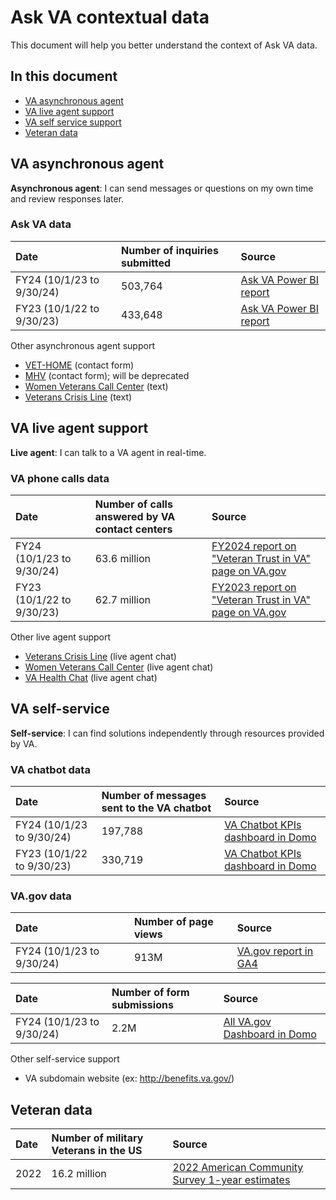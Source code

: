 # Ask VA contextual data 
This document will help you better understand the context of Ask VA data. 

## In this document
- [VA asynchronous agent](#va-asynchronous-agent)
- [VA live agent support](#va-live-agent-support)
- [VA self service support](#va-self-service-support)
- [Veteran data](#veteran-data)

## VA asynchronous agent 
**Asynchronous agent**: I can send messages or questions on my own time and review responses later.

### Ask VA data
|Date|Number of inquiries submitted|Source|
|:---|:---|:---|
|FY24 (10/1/23 to 9/30/24)|503,764|[Ask VA Power BI report](https://app.powerbigov.us/groups/me/reports/e895dbed-17f3-45d1-8219-2b3fe27b8b7e/ReportSection7ed347e0b11400be7ea1?ctid=e95f1b23-abaf-45ee-821d-b7ab251ab3bf)
|FY23 (10/1/22 to 9/30/23)|433,648|[Ask VA Power BI report](https://app.powerbigov.us/groups/me/reports/e895dbed-17f3-45d1-8219-2b3fe27b8b7e/ReportSection7ed347e0b11400be7ea1?ctid=e95f1b23-abaf-45ee-821d-b7ab251ab3bf)

Other asynchronous agent support
- [VET-HOME](https://vethome.va.gov/inquiry/) (contact form)
- [MHV](https://www.myhealth.va.gov/mhv-portal-web/contact-us) (contact form); will be deprecated
- [Women Veterans Call Center](https://www.womenshealth.va.gov/wvcc.asp) (text)
- [Veterans Crisis Line](https://www.veteranscrisisline.net/get-help-now/chat/) (text)

## VA live agent support
**Live agent**: I can talk to a VA agent in real-time.

### VA phone calls data
|Date|Number of calls answered by VA contact centers|Source|
|:---|:---|:---|
|FY24 (10/1/23 to 9/30/24)|63.6 million|[FY2024 report on "Veteran Trust in VA" page on VA.gov](https://www.va.gov/initiatives/veteran-trust-in-va/)|
|FY23 (10/1/22 to 9/30/23)|62.7 million|[FY2023 report on "Veteran Trust in VA" page on VA.gov](https://www.va.gov/initiatives/veteran-trust-in-va/)|

Other live agent support
- [Veterans Crisis Line](https://www.veteranscrisisline.net/get-help-now/chat/) (live agent chat)
- [Women Veterans Call Center](https://www.womenshealth.va.gov/wvcc.asp) (live agent chat)
- [VA Health Chat](https://mobile.va.gov/app/va-health-chat) (live agent chat)

## VA self-service
**Self-service**: I can find solutions independently through resources provided by VA.

### VA chatbot data
|Date|Number of messages sent to the VA chatbot|Source|
|:---|:---|:---|
|FY24 (10/1/23 to 9/30/24)|197,788|[VA Chatbot KPIs dashboard in Domo](https://va-gov.domo.com/page/939649897)
|FY23 (10/1/22 to 9/30/23)|330,719|[VA Chatbot KPIs dashboard in Domo](https://va-gov.domo.com/page/939649897)

### VA.gov data
|Date|Number of page views|Source|
|:---|:---|:---|
|FY24 (10/1/23 to 9/30/24)|913M|[VA.gov report in GA4](https://analytics.google.com/analytics/web/#/p419143770/reports/reportinghub?params=_u..nav%3Dmaui%26_u.comparisonOption%3Ddisabled%26_u.date00%3D20231001%26_u.date01%3D20240930)

|Date|Number of form submissions|Source|
|:---|:---|:---|
|FY24 (10/1/23 to 9/30/24)|2.2M|[All VA.gov Dashboard in Domo](https://va-gov.domo.com/page/939649897)

Other self-service support
- VA subdomain website (ex: http://benefits.va.gov/)

## Veteran data
|Date|Number of military Veterans in the US|Source|
|:---|:---|:---|
|2022|16.2 million|[2022 American Community Survey 1-year estimates](https://www.census.gov/newsroom/facts-for-features/2023/veterans-day.html)

